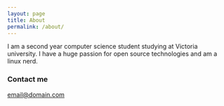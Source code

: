 ```yaml
---
layout: page
title: About
permalink: /about/
---
```


I am a second year computer science student studying at Victoria university. I have a huge passion for open source
technologies and am a linux nerd.  

### Contact me

[email@domain.com](mailto:email@domain.com)
